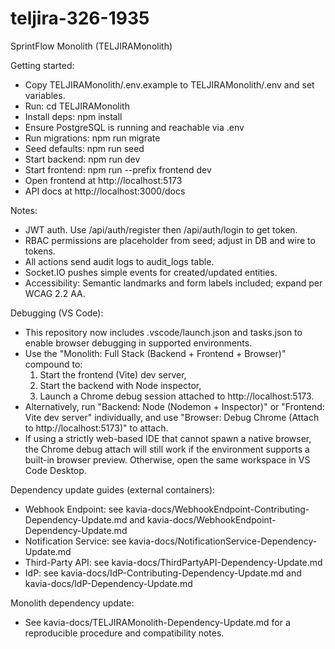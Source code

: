 # teljira-326-1935

SprintFlow Monolith (TELJIRAMonolith)

Getting started:
- Copy TELJIRAMonolith/.env.example to TELJIRAMonolith/.env and set variables.
- Run: cd TELJIRAMonolith
- Install deps: npm install
- Ensure PostgreSQL is running and reachable via .env
- Run migrations: npm run migrate
- Seed defaults: npm run seed
- Start backend: npm run dev
- Start frontend: npm run --prefix frontend dev
- Open frontend at http://localhost:5173
- API docs at http://localhost:3000/docs

Notes:
- JWT auth. Use /api/auth/register then /api/auth/login to get token.
- RBAC permissions are placeholder from seed; adjust in DB and wire to tokens.
- All actions send audit logs to audit_logs table.
- Socket.IO pushes simple events for created/updated entities.
- Accessibility: Semantic landmarks and form labels included; expand per WCAG 2.2 AA.

Debugging (VS Code):
- This repository now includes .vscode/launch.json and tasks.json to enable browser debugging in supported environments.
- Use the "Monolith: Full Stack (Backend + Frontend + Browser)" compound to:
  1) Start the frontend (Vite) dev server,
  2) Start the backend with Node inspector,
  3) Launch a Chrome debug session attached to http://localhost:5173.
- Alternatively, run "Backend: Node (Nodemon + Inspector)" or "Frontend: Vite dev server" individually, and use "Browser: Debug Chrome (Attach to http://localhost:5173)" to attach.
- If using a strictly web-based IDE that cannot spawn a native browser, the Chrome debug attach will still work if the environment supports a built-in browser preview. Otherwise, open the same workspace in VS Code Desktop.

Dependency update guides (external containers):
- Webhook Endpoint: see kavia-docs/WebhookEndpoint-Contributing-Dependency-Update.md and kavia-docs/WebhookEndpoint-Dependency-Update.md
- Notification Service: see kavia-docs/NotificationService-Dependency-Update.md
- Third-Party API: see kavia-docs/ThirdPartyAPI-Dependency-Update.md
- IdP: see kavia-docs/IdP-Contributing-Dependency-Update.md and kavia-docs/IdP-Dependency-Update.md

Monolith dependency update:
- See kavia-docs/TELJIRAMonolith-Dependency-Update.md for a reproducible procedure and compatibility notes.
